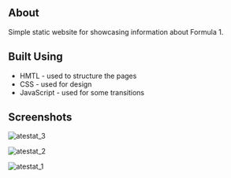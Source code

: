 ## About 

Simple static website for showcasing information about Formula 1.


## Built Using 

- HMTL - used to structure the pages 
- CSS - used for design
- JavaScript - used for some transitions

## Screenshots
![atestat_3](https://user-images.githubusercontent.com/38219202/153297800-fb4d1669-0f3d-4a18-923b-3943fae861f2.png)






![atestat_2](https://user-images.githubusercontent.com/38219202/153297797-d9c4a11c-3d27-40c9-8ba8-17716c564999.png)






![atestat_1](https://user-images.githubusercontent.com/38219202/153297774-4be39ee8-fe7b-4712-bc12-939e942e1bda.png)


